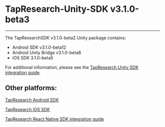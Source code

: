 # TapResearch-Unity-SDK v3.1.0-beta3
---

The TapResearchSDK v3.1.0-beta2 Unity package contains:
* Android SDK v3.1.0-beta12 
* Android Unity Bridge v3.1.0-beta8
* iOS SDK 3.1.0-beta5

For additional information, please see the [TapResearch Unity SDK integration guide](https://supply-docs.tapresearch.com/docs/unity-integration).

## Other platforms:

[TapResearch Android SDK](https://supply-docs.tapresearch.com/docs/android-integration)  

[TapResearch iOS SDK](https://supply-docs.tapresearch.com/docs/ios-integration)  

[TapResearch React Native SDK integration guide](https://supply-docs.tapresearch.com/docs/react-integration)

